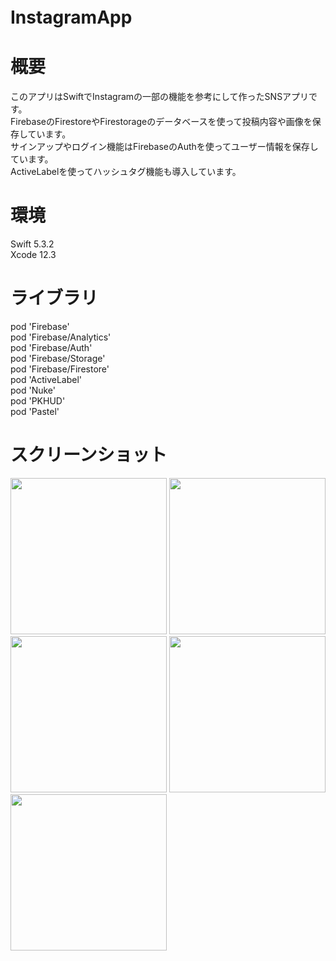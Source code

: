 # InstagramApp  　

# 概要
このアプリはSwiftでInstagramの一部の機能を参考にして作ったSNSアプリです。  
FirebaseのFirestoreやFirestorageのデータベースを使って投稿内容や画像を保存しています。  
サインアップやログイン機能はFirebaseのAuthを使ってユーザー情報を保存しています。  
ActiveLabelを使ってハッシュタグ機能も導入しています。  
  
# 環境  
Swift 5.3.2  
Xcode 12.3  
  
# ライブラリ  
  pod 'Firebase'  
  pod 'Firebase/Analytics'  
  pod 'Firebase/Auth'  
  pod 'Firebase/Storage'  
  pod 'Firebase/Firestore'  
  pod 'ActiveLabel'  
  pod 'Nuke'  
  pod 'PKHUD'  
  pod 'Pastel'  

# スクリーンショット

<img src="https://user-images.githubusercontent.com/65600700/109266847-f4361f00-784b-11eb-81af-75d00c2a4288.PNG" width="250px">
<img src="https://user-images.githubusercontent.com/65600700/109266735-c650da80-784b-11eb-8379-288e2fca56f9.PNG" width="250px">
<img src="https://user-images.githubusercontent.com/65600700/109267083-5abb3d00-784c-11eb-979a-ff824f664ed9.PNG" width="250px">
<img src="https://user-images.githubusercontent.com/65600700/109266671-af11ed00-784b-11eb-99c7-713743026cdc.PNG" width="250px">
<img src="https://user-images.githubusercontent.com/65600700/109265810-7b829300-784a-11eb-8f28-9851eb29af92.PNG" width="250px">
